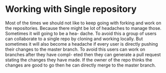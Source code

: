 # Working with Single repository

Most of the times we should not like to keep going with forking and work on the repositories.
Because there might be lot of headaches to manage those. Sometimes it will going to be a hea-
dache. To avoid this a group of users can collaborate to a single repo by cloning and working
locally. But sometimes it will also become a headache if every user is directly pushing their
changes to the master branch. To avoid this users can work on branches after they have compl-
eted then they can generate a pull request stating the changes they have made. If the owner 
of the repo thinks the changes are good to go then he can directly merge to the master branch.